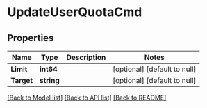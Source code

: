 # UpdateUserQuotaCmd

## Properties
Name | Type | Description | Notes
------------ | ------------- | ------------- | -------------
**Limit** | **int64** |  | [optional] [default to null]
**Target** | **string** |  | [optional] [default to null]

[[Back to Model list]](../README.md#documentation-for-models) [[Back to API list]](../README.md#documentation-for-api-endpoints) [[Back to README]](../README.md)


